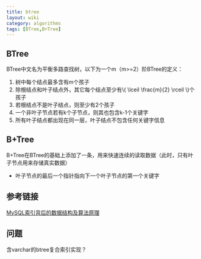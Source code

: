 ```yaml
---
title: btree
layout: wiki
category: algorithms
tags: [BTree,B+Tree]
---
```



## BTree

BTree中文名为平衡多路查找树，以下为一个m（m>=2）阶BTree的定义：

1. 树中每个结点最多含有m个孩子
2. 除根结点和叶子结点外，其它每个结点至少有\\( \lceil \frac{m}{2}  \rceil \\)个孩子
3. 若根结点不是叶子结点，则至少有2个孩子
4. 一个非叶子节点若有k个子节点，则其也包含k-1个关键字
5. 所有叶子结点都出现在同一层，叶子结点不包含任何关键字信息



## B+Tree

B+Tree在BTree的基础上添加了一条，用来快速连续的读取数据（此时，只有叶子节点用来存储真实数据）

* 叶子节点的最后一个指针指向下一个叶子节点的第一个关键字



## 参考链接

[MySQL索引背后的数据结构及算法原理](http://blog.jobbole.com/24006/)


## 问题

含varchar的btree复合索引实现？